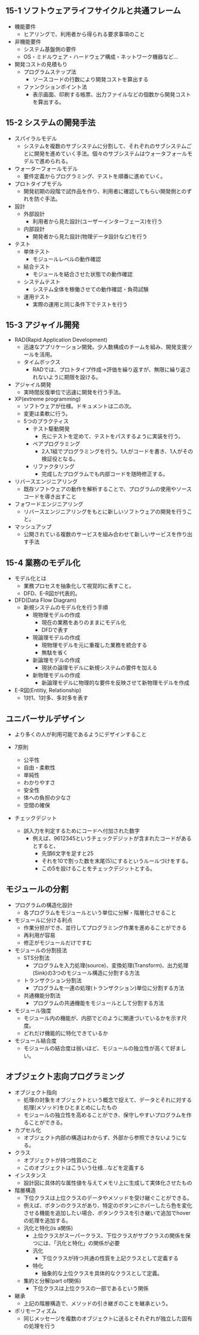 ## 15-1 ソフトウェアライフサイクルと共通フレーム
- 機能要件
  - ヒアリングで、利用者から得られる要求事項のこと
- 非機能要件
  - システム基盤側の要件
  - OS・ミドルウェア・ハードウェア構成・ネットワーク機器など...
- 開発コストの見積もり
  - プログラムステップ法
    - ソースコードの行数により開発コストを算出する
  - ファンクションポイント法
    - 表示画面、印刷する帳票、出力ファイルなどの個数から開発コストを算出する。
## 15-2 システムの開発手法
- スパイラルモデル
  - システムを複数のサブシステムに分割して、それぞれのサブシステムごとに開発を進めていく手法。個々のサブシステムはウォータフォールモデルで進められる。
- ウォーターフォールモデル
  - 要件定義からプログラミング、テストを順番に進めていく。
- プロトタイプモデル
  - 開発初期の段階で試作品を作り、利用者に確認してもらい開発側とのずれを防ぐ手法。
- 設計
  - 外部設計
    - 利用者から見た設計(ユーザーインターフェース)を行う
  - 内部設計
    - 開発者から見た設計(物理データ設計など)を行う
- テスト
  - 単体テスト
    - モジュールレベルの動作確認
  - 結合テスト
    - モジュールを結合させた状態での動作確認
  - システムテスト
    - システム全体を稼働させての動作確認・負荷試験
  - 運用テスト
    - 実際の運用と同じ条件下でテストを行う
## 15-3 アジャイル開発
- RAD(Rapid Application Development)
  - 迅速なアプリケーション開発。少人数構成のチームを組み、開発支援ツールを活用。
  - タイムボックス
    - RADでは、プロトタイプ作成→評価を繰り返すが、無限に繰り返されないように期限を設ける。
- アジャイル開発
  - 実時間反復単位で迅速に開発を行う手法。
- XP(extreme programming)
  - ソフトウェアが仕様。ドキュメントは二の次。
  - 変更は柔軟に行う。
  - 5つのプラクティス
    - テスト駆動開発
      - 先にテストを定めて、テストをパスするように実装を行う。
    - ペアプログラミング
      - 2人1組でプログラミングを行う。1人がコードを書き、1人がその検証役となる。
    - リファクタリング
      - 完成したプログラムでも内部コードを随時修正する。
- リバースエンジニアリング
  - 既存ソフトウェアの動作を解析することで、プログラムの使用やソースコードを導き出すこと
- フォワードエンジニアリング
  - リバースエンジニアリングをもとに新しいソフトウェアの開発を行うこと。
- マッシュアップ
  - 公開されている複数のサービスを組み合わせて新しいサービスを作り出す手法

## 15-4 業務のモデル化
- モデル化とは
  - 業務プロセスを抽象化して視覚的に表すこと。
  - DFD、E-R図が代表的。
- DFD(Data Flow Diagram)
  - 新規システムのモデル化を行う手順
    - 現物理モデルの作成
      - 現在の業務をありのままにモデル化
      - DFDで表す
    - 現論理モデルの作成
      - 現物理モデルを元に重複した業務を統合する
      - 無駄を省く
    - 新論理モデルの作成
      - 現状の論理モデルに新規システムの要件を加える
    - 新物理モデルの作成
      - 新論理モデルに物理的な要件を反映させて新物理モデルを作成
- E-R図(Entitiy, Relationship)
  - 1対1、1対多、多対多を表す

## ユニバーサルデザイン
- より多くの人が利用可能であるようにデザインすること
- 7原則
  - 公平性
  - 自由・柔軟性
  - 単純性
  - わかりやすさ
  - 安全性
  - 体への負担の少なさ
  - 空間の確保

- チェックデジット
  - 誤入力を判定するためにコードへ付加された数字
    - 例えば、9612345というチェックデジットが含まれたコードがあるとすると、
      - 先頭6文字を足すと25
      - それを10で割った数を末尾(5)にするというルールづけをする。
      - この5を設けることをチェックデジットとする。

## モジュールの分割
- プログラムの構造化設計
  - 各プログラムをモジュールという単位に分解・階層化させること
- モジュールに分ける利点
  - 作業分担ができ、並行してプログラミング作業を進めることができる
  - 再利用が容易
  - 修正がモジュールだけですむ
- モジュールの分割技法
  - STS分割法
    - プログラムを入力処理(source)、変換処理(Transform)、出力処理(Sink)の3つのモジュール構造に分割する方法
  - トランザクション分割法
    - プログラムを一連の処理(トランザクション)単位に分割する方法
  - 共通機能分割法
    - プログラムの共通機能をモジュールとして分割する方法
- モジュール強度
  - モジュール内の機能が、内部でどのように関連づいているかを示す尺度。
  - どれだけ機能的に特化できているか
- モジュール結合度
  - モジュールの結合度は弱いほど、モジュールの独立性が高くて好ましい。

## オブジェクト志向プログラミング
- オブジェクト指向
  - 処理の対象をオブジェクトという概念で捉えて、データとそれに対する処理(メソッド)をひとまとめにしたもの
  - モジュールの独立性を高めることができ、保守しやすいプログラムを作ることができる。
- カプセル化
  - オブジェクト内部の構造はわからず、外部から参照できないようになる。
- クラス
  - オブジェクトが持つ性質のこと
  - このオブジェクトはこういう仕様...などを定義する
- インスタンス
  - 設計図に具体的な属性値を与えてメモリ上に生成して実体化させたもの
- 階層構造
  - 下位クラスは上位クラスのデータやメソッドを受け継ぐことができる。
  - 例えば、ボタンのクラスがあり、特定のボタンにホバーしたら色を変化させる機能を追加したい場合、ボタンクラスを引き継いで追加でhoverの処理を追加する。
  - 汎化と特化(is a関係)
    - 上位クラスがスーパークラス、下位クラスがサブクラスの関係を保つには、「汎化と特化」の関係が必要
    - 汎化
      - 下位クラスが持つ共通の性質を上記クラスとして定義する
    - 特化
      - 抽象的な上位クラスを具体的なクラスとして定義。
  - 集約と分解(part of関係)
    - 下位クラスは上位クラスの一部であるという関係
- 継承
  - 上記の階層構造で、メソッドの引き継ぎのことを継承という。
- ポリモーフィズム
  - 同じメッセージを複数のオブジェクトに送るとそれぞれが独立した固有の処理を行う
